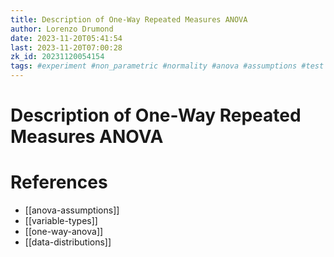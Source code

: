 ```yaml
---
title: Description of One-Way Repeated Measures ANOVA
author: Lorenzo Drumond
date: 2023-11-20T05:41:54
last: 2023-11-20T07:00:28
zk_id: 20231120054154
tags: #experiment #non_parametric #normality #anova #assumptions #test #coursera #theory #statistics #kruskal_wallis #f_test #design #designing_running_and_analyzing_experiments #week6 #rlang
---
```



# Description of One-Way Repeated Measures ANOVA

# References
- [[anova-assumptions]]
- [[variable-types]]
- [[one-way-anova]]
- [[data-distributions]]
